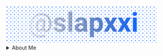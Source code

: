 
<link href="assets/styles.css" rel="stylesheet"/>
<div><img src="assets/bg.svg" /></div>

<details>
  <summary>About Me</summary>
  <div><img src="assets/timeline.svg" /></div>
  </details>

